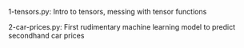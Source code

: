 1-tensors.py: Intro to tensors, messing with tensor functions

2-car-prices.py: First rudimentary machine learning model to predict secondhand car prices
